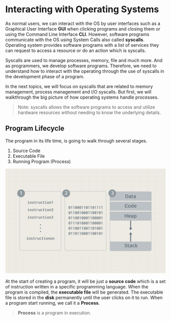 # Interacting with Operating Systems 
As normal users, we can interact with the OS by user interfaces such as a Graphical User Interface **GUI** when clicking programs and closing them or using the Command Line Interface **CLI**. However, software programs communicate with the OS using System Calls also called **syscalls**. Operating system provides software programs with a list of services they can request to access a resource or do an action which is syscalls. 

Syscalls are used to manage processes, memory, file and much more. And as programmers, we develop software programs. Therefore, we need to understand how to interact with the operating through the use of syscalls in the development phase of a program. 

In the next topics, we will focus on syscalls that are related to memory management, process management and I/O syscalls. But first, we will walkthrough the big picture of how operating systems handle processes. 

> Note: syscalls allows the software programs to access and utilize hardware resources without needing to know the underlying details.

## Program Lifecycle
The program in its life time, is going to walk through several stages. 
1. Source Code
2. Executable File
3. Running Program (Process)

![Program states](./images/10.program-states.png)


At the start of creating a program, it will be just a **source code** which is a set of instruction written in a specific programming language. When the program is compiled, the **executable file** will be generated. The executable file is stored in the **disk** permanently until the user clicks on it to run. When a program start running, we call it a **Process**.


>  **Process** is a program in execution.

